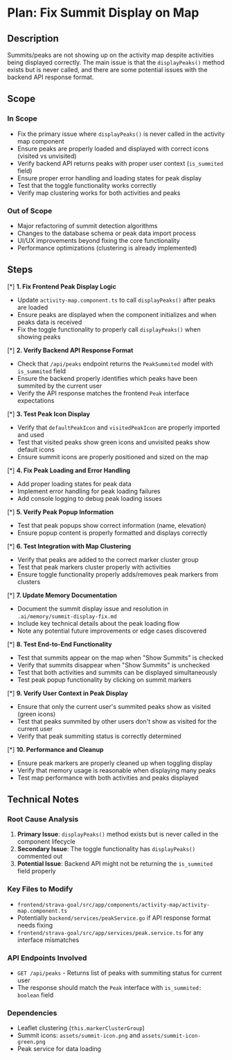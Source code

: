 # Plan: Fix Summit Display on Map

## Description

Summits/peaks are not showing up on the activity map despite activities being displayed correctly. The main issue is that the `displayPeaks()` method exists but is never called, and there are some potential issues with the backend API response format.

## Scope

### In Scope

- Fix the primary issue where `displayPeaks()` is never called in the activity map component
- Ensure peaks are properly loaded and displayed with correct icons (visited vs unvisited)
- Verify backend API returns peaks with proper user context (`is_summited` field)
- Ensure proper error handling and loading states for peak display
- Test that the toggle functionality works correctly
- Verify map clustering works for both activities and peaks

### Out of Scope

- Major refactoring of summit detection algorithms
- Changes to the database schema or peak data import process
- UI/UX improvements beyond fixing the core functionality
- Performance optimizations (clustering is already implemented)

## Steps

[*] **1. Fix Frontend Peak Display Logic**

- Update `activity-map.component.ts` to call `displayPeaks()` after peaks are loaded
- Ensure peaks are displayed when the component initializes and when peaks data is received
- Fix the toggle functionality to properly call `displayPeaks()` when showing peaks

[*] **2. Verify Backend API Response Format**

- Check that `/api/peaks` endpoint returns the `PeakSummited` model with `is_summited` field
- Ensure the backend properly identifies which peaks have been summited by the current user
- Verify the API response matches the frontend `Peak` interface expectations

[*] **3. Test Peak Icon Display**

- Verify that `defaultPeakIcon` and `visitedPeakIcon` are properly imported and used
- Test that visited peaks show green icons and unvisited peaks show default icons
- Ensure summit icons are properly positioned and sized on the map

[*] **4. Fix Peak Loading and Error Handling**

- Add proper loading states for peak data
- Implement error handling for peak loading failures
- Add console logging to debug peak loading issues

[*] **5. Verify Peak Popup Information**

- Test that peak popups show correct information (name, elevation)
- Ensure popup content is properly formatted and displays correctly

[*] **6. Test Integration with Map Clustering**

- Verify that peaks are added to the correct marker cluster group
- Test that peak markers cluster properly with activities
- Ensure toggle functionality properly adds/removes peak markers from clusters

[*] **7. Update Memory Documentation**

- Document the summit display issue and resolution in `.ai/memory/summit-display-fix.md`
- Include key technical details about the peak loading flow
- Note any potential future improvements or edge cases discovered

[*] **8. Test End-to-End Functionality**

- Test that summits appear on the map when "Show Summits" is checked
- Verify that summits disappear when "Show Summits" is unchecked
- Test that both activities and summits can be displayed simultaneously
- Test peak popup functionality by clicking on summit markers

[*] **9. Verify User Context in Peak Display**

- Ensure that only the current user's summited peaks show as visited (green icons)
- Test that peaks summited by other users don't show as visited for the current user
- Verify that peak summiting status is correctly determined

[*] **10. Performance and Cleanup**

- Ensure peak markers are properly cleaned up when toggling display
- Verify that memory usage is reasonable when displaying many peaks
- Test map performance with both activities and peaks displayed

## Technical Notes

### Root Cause Analysis

1. **Primary Issue**: `displayPeaks()` method exists but is never called in the component lifecycle
2. **Secondary Issue**: The toggle functionality has `displayPeaks()` commented out
3. **Potential Issue**: Backend API might not be returning the `is_summited` field properly

### Key Files to Modify

- `frontend/strava-goal/src/app/components/activity-map/activity-map.component.ts`
- Potentially `backend/services/peakService.go` if API response format needs fixing
- `frontend/strava-goal/src/app/services/peak.service.ts` for any interface mismatches

### API Endpoints Involved

- `GET /api/peaks` - Returns list of peaks with summiting status for current user
- The response should match the `Peak` interface with `is_summited: boolean` field

### Dependencies

- Leaflet clustering (`this.markerClusterGroup`)
- Summit icons: `assets/summit-icon.png` and `assets/summit-icon-green.png`
- Peak service for data loading
